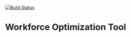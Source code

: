 [![Build Status](https://travis-ci.org/parijatmukherjee/workforce.svg?branch=master)](https://travis-ci.org/parijatmukherjee/workforce)

# Workforce Optimization Tool
